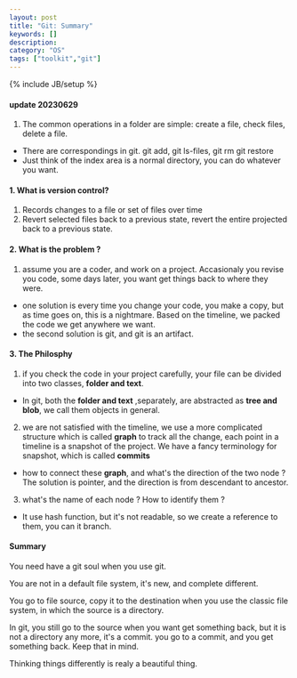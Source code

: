 ```yaml
---
layout: post
title: "Git: Summary"
keywords: []
description: 
category: "OS"
tags: ["toolkit","git"]
---
```

{% include JB/setup %}
#### update 20230629
1. The common operations in a folder are simple: create a file, check files,
   delete a file.
- There are correspondings in git. git add, git ls-files, git rm git restore
- Just think of the index area is a normal directory, you can do whatever you want.


#### 1. What is version control? 
1. Records changes to a file or set of files over time
2. Revert selected files back to a previous state, revert the entire projected
   back to a previous state.

#### 2. What is the problem ?
1. assume you are a coder,  and work on a project. Accasionaly you revise you
   code, some days later, you want get things back to where they were.
- one solution is every time you change your code, you make a copy, but as time
  goes on, this is a nightmare. Based on the timeline, we packed the code we get
  anywhere we want.
- the second solution is git, and git is an artifact.


#### 3. The Philosphy
1. if you check the code in your project carefully, your file can be divided
   into two classes, **folder and text**.
- In git, both the **folder and text** ,separately, are abstracted as **tree 
  and blob**, we call them objects in general.
2. we are not satisfied with the timeline, we use a more complicated structure
   which is called **graph** to track all the change, each point in a timeline
   is a snapshot of the project. We have a fancy terminology for snapshot, which
   is called **commits**
- how to connect these **graph**, and what's the direction of the two node ? The
  solution is pointer, and the direction is from descendant to ancestor.
3. what's the name of each node ? How to identify them ?
- It use hash function, but it's not readable, so we create a reference to them,
  you can it branch.


#### Summary

You need have a git soul when you use git.

You are not in a default file system, it's new, and complete different.

You go to file source, copy it to the destination when you use the classic file
system, in which the source is a directory.

In git, you still go to the source when you want get something back, but it is
not a directory any more, it's a commit. you go to a commit, and you get
something back. Keep that in mind.

Thinking things differently is realy a beautiful thing.


